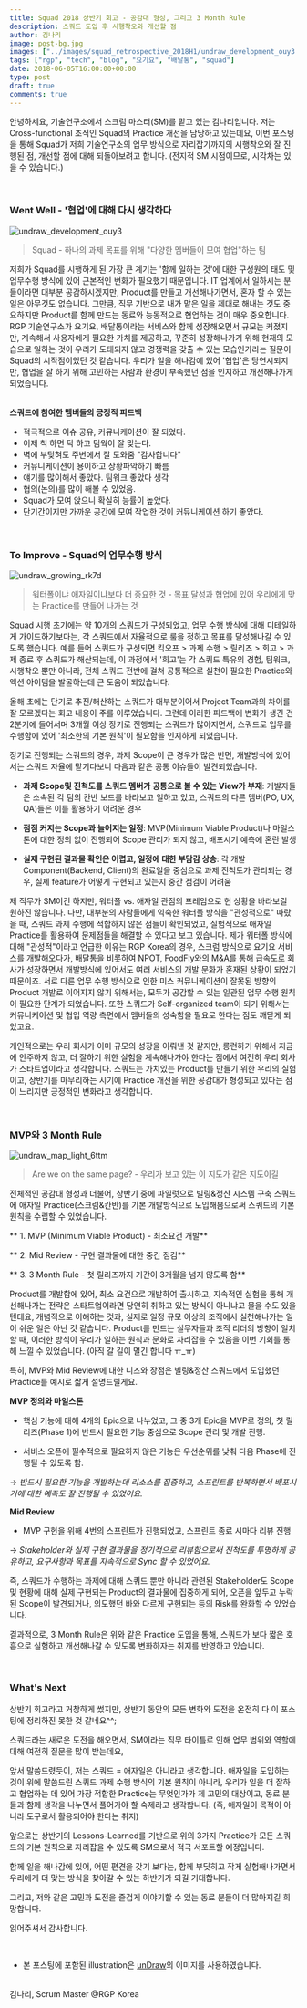 ```yaml
---
title: Squad 2018 상반기 회고 - 공감대 형성, 그리고 3 Month Rule
description: 스쿼드 도입 후 시행착오와 개선할 점
author: 김나리
image: post-bg.jpg
images: ["../images/squad_retrospective_2018H1/undraw_development_ouy3.PNG", "../images/squad_retrospective_2018H1/undraw_growing_rk7d.PNG", "../images/squad_retrospective_2018H1/undraw_map_light_6ttm.PNG"]
tags: ["rgp", "tech", "blog", "요기요", "배달통", "squad"]
date: 2018-06-05T16:00:00+00:00
type: post
draft: true
comments: true
---
```


안녕하세요, 기술연구소에서 스크럼 마스터(SM)를 맡고 있는 김나리입니다.
저는 Cross-functional 조직인 Squad의 Practice 개선을 담당하고 있는데요, 이번 포스팅을 통해 Squad가 저희 기술연구소의 업무 방식으로 자리잡기까지의 시행착오와 잘 진행된 점, 개선할 점에 대해 되돌아보려고 합니다. (전지적 SM 시점이므로, 시각차는 있을 수 있습니다.)

<br />

### Went Well - '협업'에 대해 다시 생각하다

![undraw_development_ouy3]

> Squad - 하나의 과제 목표를 위해 "다양한 멤버들이 모여 협업"하는 팀

저희가 Squad를 시행하게 된 가장 큰 계기는 '함께 일하는 것'에 대한 구성원의 태도 및 업무수행 방식에 있어 근본적인 변화가 필요했기 때문입니다. IT 업계에서 일하시는 분들이라면 대부분 공감하시겠지만, Product를 만들고 개선해나가면서, 혼자 할 수 있는 일은 아무것도 없습니다. 그만큼, 직무 기반으로 내가 맡은 일을 제대로 해내는 것도 중요하지만 Product를 함께 만드는 동료와 능동적으로 협업하는 것이 매우 중요합니다. RGP 기술연구소가 요기요, 배달통이라는 서비스와 함께 성장해오면서 규모는 커졌지만, 계속해서 사용자에게 필요한 가치를 제공하고, 꾸준히 성장해나가기 위해  현재의 모습으로 일하는 것이 우리가 도태되지 않고 경쟁력을 갖출 수 있는 모습인가라는 질문이 Squad의 시작점이었던 것 같습니다. 우리가 일을 해나감에 있어 '협업'은 당연시되지만, 협업을 잘 하기 위해 고민하는 사람과 환경이 부족했던 점을 인지하고 개선해나가게 되었습니다.  
<br />

**스쿼드에 참여한 멤버들의 긍정적 피드백**

* 적극적으로 이슈 공유, 커뮤니케이션이 잘 되었다.
* 이제 척 하면 탁 하고 팀웍이 잘 맞는다.
* 벽에 부딪혀도 주변에서 잘 도와줌 "감사합니다"
* 커뮤니케이션이 용이하고 상황파악하기 빠름
* 얘기를 많이해서 좋았다. 팀워크 좋았다 생각
* 협의(논의)를 많이 해볼 수 있었음.
* Squad가 모여 앉으니 확실히 능률이 높았다.
* 단기간이지만 가까운 공간에 모여 작업한 것이 커뮤니케이션 하기 좋았다.

<br />

### To Improve - Squad의 업무수행 방식
![undraw_growing_rk7d]

> 워터폴이냐 애자일이냐보다 더 중요한 것 - 목표 달성과 협업에 있어 우리에게 맞는 Practice를 만들어 나가는 것  

Squad 시행 초기에는 약 10개의 스쿼드가 구성되었고, 업무 수행 방식에 대해 디테일하게 가이드하기보다는, 각 스쿼드에서 자율적으로 룰을 정하고 목표를 달성해나갈 수 있도록 했습니다. 예를 들어 스쿼드가 구성되면 킥오프 > 과제 수행 > 릴리즈 > 회고 > 과제 종료 후 스쿼드가 해산되는데, 이 과정에서 '회고'는 각 스쿼드 특유의 경험, 팀워크, 시행착오 뿐만 아니라, 전체 스쿼드 전반에 걸쳐 공통적으로 실천이 필요한 Practice와 액션 아이템을 발굴하는데 큰 도움이 되었습니다.

올해 초에는 단기로 추진/해산하는 스쿼드가 대부분이어서 Project Team과의 차이를 잘 모르겠다는 회고 내용이 주를 이루었습니다. 그런데 이러한 피드백에 변화가 생긴 건 2분기에 들어서며 3개월 이상 장기로 진행되는 스쿼드가 많아지면서, 스쿼드로 업무를 수행함에 있어 '최소한의 기본 원칙'이 필요함을 인지하게 되었습니다.   

장기로 진행되는 스쿼드의 경우, 과제 Scope이 큰 경우가 많은 반면, 개발방식에 있어서는 스쿼드 자율에 맡기다보니 다음과 같은 공통 이슈들이 발견되었습니다.


* **과제 Scope및 진척도를 스쿼드 멤버가 공통으로 볼 수 있는 View가 부재**:
  개발자들은 소속된 각 팀의 칸반 보드를 바라보고 일하고 있고, 스쿼드의 다른 멤버(PO, UX, QA)들은 이를 활용하기 어려운 경우

* **점점 커지는 Scope과 늘어지는 일정**:
  MVP(Minimum Viable Product)나 마일스톤에 대한 정의 없이 진행되어 Scope 관리가 되지 않고, 배포시기 예측에 혼란 발생

* **실제 구현된 결과물 확인은 어렵고, 일정에 대한 부담감 상승**:
  각 개발 Component(Backend, Client)의 완료일을 중심으로 과제 진척도가 관리되는 경우, 실제 feature가 어떻게 구현되고 있는지 중간 점검이 어려움


제 직무가 SM이긴 하지만, 워터폴 vs. 애자일 관점의 프레임으로 현 상황을 바라보길 원하진 않습니다. 다만, 대부분의 사람들에게 익숙한 워터폴 방식을 "관성적으로" 따랐을 때, 스쿼드 과제 수행에 적합하지 않은 점들이 확인되었고, 실험적으로 애자일 Practice를 활용하여 문제점들을 해결할 수 있다고 보고 있습니다. 제가 워터폴 방식에 대해 "관성적"이라고 언급한 이유는 RGP Korea의 경우, 스크럼 방식으로 요기요 서비스를 개발해오다가, 배달통을 비롯하여 NPOT, FoodFly와의 M&A를 통해 급속도로 회사가 성장하면서 개발방식에 있어서도 여러 서비스의 개발 문화가 혼재된 상황이 되었기 때문이죠. 서로 다른 업무 수행 방식으로 인한 미스 커뮤니케이션이 잘못된 방향의 Product 개발로 이어지지 않기 위해서는, 모두가 공감할 수 있는 일관된 업무 수행 원칙이 필요한 단계가 되었습니다. 또한 스쿼드가 Self-organized team이 되기 위해서는 커뮤니케이션 및 협업 역량 측면에서 멤버들의 성숙함을 필요로 한다는 점도 깨닫게 되었고요.



개인적으로는 우리 회사가 이미 규모의 성장을 이뤄낸 것 같지만, 롱런하기 위해서 지금에 안주하지 않고, 더 잘하기 위한 실험을 계속해나가야 한다는 점에서 여전히 우리 회사가 스타트업이라고 생각합니다. 스쿼드는 가치있는 Product를 만들기 위한 우리의 실험이고, 상반기를 마무리하는 시기에 Practice 개선을 위한 공감대가 형성되고 있다는 점이 느리지만 긍정적인 변화라고 생각합니다.

<br />

### MVP와 3 Month Rule

![undraw_map_light_6ttm]

>  Are we on the same page? - 우리가 보고 있는 이 지도가 같은 지도이길


전체적인 공감대 형성과 더불어, 상반기 중에 파일럿으로 빌링&정산 시스템 구축 스쿼드에 애자일 Practice(스크럼&칸반)를 기본 개발방식으로 도입해봄으로써 스쿼드의 기본 원칙을 수립할 수 있었습니다.

** 1. MVP (Minimum Viable Product) - 최소요건 개발**

** 2. Mid Review - 구현 결과물에 대한 중간 점검**   

** 3. 3 Month Rule - 첫 릴리즈까지 기간이 3개월을 넘지 않도록 함**

Product를 개발함에 있어, 최소 요건으로 개발하여 출시하고, 지속적인 실험을 통해 개선해나가는 전략은 스타트업이라면 당연히 취하고 있는 방식이 아니냐고 물을 수도 있을텐데요, 개념적으로 이해하는 것과, 실제로 일정 규모 이상의 조직에서 실천해나가는 일이 쉬운 일은 아닌 것 같습니다. Product를 만드는 실무자들과 조직 리더의 방향이 일치할 때, 이러한 방식이 우리가 일하는 원칙과 문화로 자리잡을 수 있음을 이번 기회를 통해 느낄 수 있었습니다. (아직 갈 길이 멀긴 합니다 ㅠ_ㅠ)

특히, MVP와 Mid Review에 대한 니즈와 장점은 빌링&정산 스쿼드에서 도입했던 Practice를 예시로 짧게 설명드릴게요.


**MVP 정의와 마일스톤**

* 핵심 기능에 대해 4개의 Epic으로 나누었고, 그 중 3개 Epic을 MVP로 정의, 첫 릴리즈(Phase 1)에 반드시 필요한 기능 중심으로 Scope 관리 및 개발 진행.

* 서비스 오픈에 필수적으로 필요하지 않은 기능은 우선순위를 낮춰 다음 Phase에 진행될 수 있도록 함.

→ _반드시 필요한 기능을 개발하는데 리소스를 집중하고, 스프린트를 반복하면서 배포시기에 대한 예측도 잘 진행될 수 있었어요._

**Mid Review**

* MVP 구현을 위해 4번의 스프린트가 진행되었고, 스프린트 종료 시마다 리뷰 진행

→ _Stakeholder와 실제 구현 결과물을 정기적으로 리뷰함으로써 진척도를 투명하게 공유하고, 요구사항과 목표를 지속적으로 Sync 할 수 있었어요._  

즉, 스쿼드가 수행하는 과제에 대해 스쿼드 뿐만 아니라 관련된 Stakeholder도 Scope 및 현황에 대해 실제 구현되는 Product의 결과물에 집중하게 되어, 오픈을 앞두고 누락된 Scope이 발견되거나, 의도했던 바와 다르게 구현되는 등의 Risk를 완화할 수 있었습니다.

결과적으로, 3 Month Rule은 위와 같은 Practice 도입을 통해, 스쿼드가 보다 짧은 호흡으로 실험하고 개선해나갈 수 있도록 변화하자는 취지를 반영하고 있습니다.

<br />


### What's Next

상반기 회고라고 거창하게 썼지만, 상반기 동안의 모든 변화와 도전을 온전히 다 이 포스팅에 정리하진 못한 것 같네요^^;

스쿼드라는 새로운 도전을 해오면서, SM이라는 직무 타이틀로 인해 업무 범위와 역할에 대해 여전히 질문을 많이 받는데요,

앞서 말씀드렸듯이, 저는 스쿼드 = 애자일은 아니라고 생각합니다. 애자일을 도입하는 것이 위에 말씀드린 스쿼드 과제 수행 방식의 기본 원칙이 아니라, 우리가 일을 더 잘하고 협업하는 데 있어 가장 적합한 Practice는 무엇인가가 제 고민의 대상이고, 동료 분들과 함께 생각을 나누면서 풀어가야 할 숙제라고 생각합니다. (즉, 애자일이 목적이 아니라 도구로서 활용되어야 한다는 취지)

앞으로는 상반기의 Lessons-Learned를 기반으로 위의 3가지 Practice가 모든 스쿼드의 기본 원칙으로 자리잡을 수 있도록 SM으로서 적극 서포트할 예정입니다.

함께 일을 해나감에 있어, 어떤 편견을 갖기 보다는, 함께 부딪히고 작게 실험해나가면서 우리에게 더 맞는 방식을 찾아갈 수 있는 하반기가 되길 기대합니다.

그리고, 저와 같은 고민과 도전을 즐겁게 이야기할 수 있는 동료 분들이 더 많아지길 희망합니다.

읽어주셔서 감사합니다.


<br />


* 본 포스팅에 포함된 illustration은 [unDraw](https://undraw.co/license)의 이미지를 사용하였습니다.


<br>
김나리, Scrum Master @RGP Korea


[undraw_development_ouy3]: ../images/squad_retrospective_2018H1/undraw_development_ouy3.PNG

[undraw_growing_rk7d]: ../images/squad_retrospective_2018H1/undraw_growing_rk7d.PNG

[undraw_map_light_6ttm]: ../images/squad_retrospective_2018H1/undraw_map_light_6ttm.PNG
